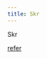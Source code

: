 ```yaml
---
title: Skr
---
```

Skr

[refer](http://lijiankun24.com/Mac%E4%B8%8BHexo%E5%92%8CGitHub-Pages%E6%90%AD%E5%BB%BA%E4%B8%AA%E4%BA%BA%E5%8D%9A%E5%AE%A21/)